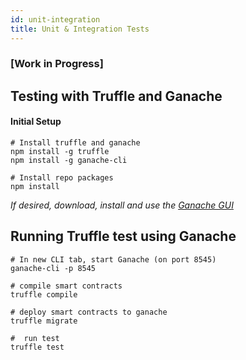 ```yaml
---
id: unit-integration
title: Unit & Integration Tests
---
```


### [Work in Progress]

## Testing with Truffle and Ganache

#### Initial Setup
```
# Install truffle and ganache
npm install -g truffle
npm install -g ganache-cli

# Install repo packages
npm install

```
*If desired, download, install and use the [Ganache GUI](https://truffleframework.com/ganache)*

## Running Truffle test using Ganache

```
# In new CLI tab, start Ganache (on port 8545)
ganache-cli -p 8545

# compile smart contracts
truffle compile

# deploy smart contracts to ganache
truffle migrate

#  run test
truffle test
```
